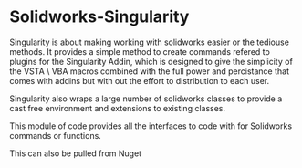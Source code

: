 # Solidworks-Singularity

Singularity is about making working with solidworks easier or the tediouse methods.
It provides a simple method to create commands refered to plugins for the Singularity Addin, which is designed to give the simplicity of the VSTA \ VBA macros combined with the full power and percistance that comes with addins but with out the effort to distribution to each user.

Singularity also wraps a large number of solidworks classes to provide a cast free environment and extensions to existing classes.

This module of code provides all the interfaces to code with for Solidworks commands or functions.

This can also be pulled from Nuget
